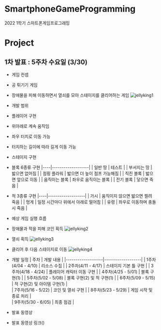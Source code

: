 # SmartphoneGameProgramming
2022 1학기 스마트폰게임프로그래밍

# Project
## 1차 발표 : 5주차 수요일 (3/30)
* 게임 컨셉
 * 공 튀기기 게임
 * 장애물을 피해 이동하면서 열쇠를 모아 스테이지를 클리어하는 게임
 ![jellyking1](https://user-images.githubusercontent.com/65964035/160432688-88a7f5e1-42a1-46b0-989c-f57195af37e4.png)
 
* 개발 범위
 * 플레이어 구현
  * 위아래로 계속 움직임
  * 좌우 터치로 이동 가능
  * 터치하는 길이에 따라 길게 이동 가능
 * 스테이지 구현
 * 블록 6종류 구현
  |----|-------------------|
  | 일반 땅 | 테스트 | 
  | 부서지는 땅 | 밟으면 없어짐 |
  | 점핑 플라워 | 밟으면 더 높이 점프 가능해짐 | 
  | 직진 블록 | 밟으면 앞으로 이동 | 
  | 움직이는 블록 | 좌우로 움직이는 블록 | 
  | 전기 블록 | 닿으면 죽음 | 
 * 적 3종류 구현
  |----|-------------------|
  | 가시 | 움직이지 않으면 밟으면 찔려 죽음 | 
  | 멍게 | 일정 시간마다 위에서 아래로 떨어짐 |
  | 유령 | 좌우로 이동하며 충돌시 죽음 | 
* 예상 게임 실행 흐름
 * 장애물과 적을 피해 코인 획득
 ![jellyking2](https://user-images.githubusercontent.com/65964035/160439579-2115c4b9-f290-409b-9e24-869f94adfe44.jpg)
 * 열쇠 획득
 ![jellyking3](https://user-images.githubusercontent.com/65964035/160441239-5b60131f-dd77-4d61-92fc-480673d27413.jpg)
 * 클리어 후 다음 스테이지로 이동
 ![jellyking4](https://user-images.githubusercontent.com/65964035/160441309-764e5068-50ee-428d-929b-3d935cf4f03b.jpg)
 
* 개발 일정
 | 주차 | 개발 내용 |
 |-------------------|-------------------|
 | 1주차(4/04 - 4/10) | 리소스 수집 | 
 | 2주차(4/11 - 4/17) | 스테이지 기본 틀 구현 |
 | 3주차(4/18 - 4/24) | 플레이어 캐릭터 이동 구현 | 
 | 4주차(4/25 - 5/01) | 블록 구현(1) | 
 | 5주차(5/02 - 5/08) | 블록 구현(2) 및 적 구현(1) | 
 | 6주차(5/09 - 5/15) | 적 구현(2) 및 아이템 구현(1) |  
 | 7주차(5/16 - 5/22) | 코인 및 열쇠 구현 |
 | 8주차(5/23 - 5/29) | 게임 시작 및 종료 처리 |  
 | 9주차(5/30 - 6/05) | 최종 점검 | 
 
* 발표 동영상
 * 발표 동영상 링크()
